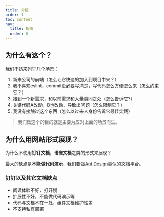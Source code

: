 ```yaml
---
title: 介绍
order: 1
toc: content
nav:
  title: 指南
  order: 0
---
```



## 为什么有这个？

我们不妨来列举几个场景：

1. 新来公司的前端（怎么让它快速的加入到项目中来？）
2. 我不喜欢eslint，commit没必要写清楚，写代码怎么方便怎么来（怎么约束它？）
3. 接到一个新需求，和以前需求和大量类同之处（怎么告诉它?）
4. 关键代码A改动，B也改动，导致出问题（怎么限制它？）
5. 我没有接触过这个东西（怎么以过来人身份告诉它最佳实践）

> 我们做这个的目的就是主要为应对上面的场景而生。

## 为什么用网站形式展现？

为什么不使用**钉钉文档**，**语雀文档**之类的形式来展现？

最大的缺点是**不能做代码演示**，我们要做[Ant Design](https://ant.design/index-cn)类似的文档平台。

### 钉钉以及其它文档缺点
- 阅读体验不好，打开慢
- 扩展性不好，不能做代码演示等
- 代码与文档不在一处，组件文档维护性差
- 不支持私有部署

